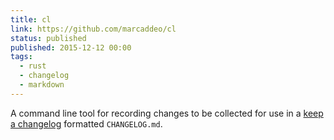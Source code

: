 ```yaml
---
title: cl
link: https://github.com/marcaddeo/cl
status: published
published: 2015-12-12 00:00
tags:
  - rust
  - changelog
  - markdown
---
```

A command line tool for recording changes to be collected for use in a [keep a
changelog][] formatted `CHANGELOG.md`.

[keep a changelog]: https://keepachangelog.com/en/1.0.0/
